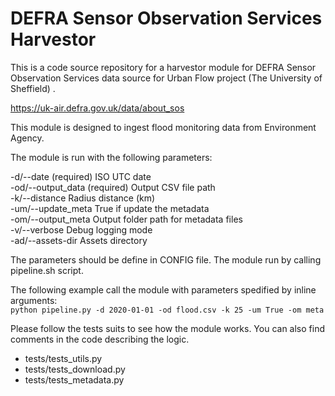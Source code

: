 # DEFRA Sensor Observation Services Harvestor

This is a code source repository for a harvestor module for DEFRA Sensor Observation Services data source for Urban Flow project (The University of Sheffield) .

https://uk-air.defra.gov.uk/data/about_sos

This module is designed to ingest flood monitoring data from Environment Agency. 

The module is run with the following parameters:

-d/--date 			(required) ISO UTC date  
-od/--output_data 	(required) Output CSV file path  
-k/--distance		Radius distance (km)  
-um/--update_meta	True if update the metadata  
-om/--output_meta	Output folder path for metadata files  
-v/--verbose		Debug logging mode  
-ad/--assets-dir	Assets directory  

The parameters should be define in CONFIG file. The module run by calling pipeline.sh script.

The following example call the module with parameters spedified by inline arguments:  
`python pipeline.py -d 2020-01-01 -od flood.csv -k 25 -um True -om meta`

Please follow the tests suits to see how the module works. You can also find comments in the code describing the logic. 
	
 - tests/tests_utils.py
 - tests/tests_download.py
 - tests/tests_metadata.py

